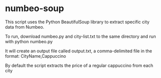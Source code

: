 # numbeo-soup
This script uses the Python BeautifulSoup library to extract specific city data from Numbeo.

To run, download numbeo.py and city-list.txt to the same directory and run with
python numbeo.py

It will create an output file called output.txt, a comma-delimited file in the format:
CityName,Cappuccino

By default the script extracts the price of a regular cappuccino from each city
